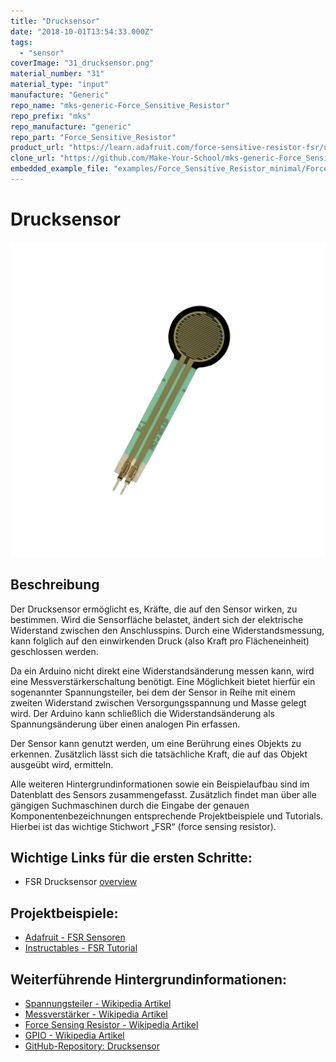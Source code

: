 ```yaml
---
title: "Drucksensor"
date: "2018-10-01T13:54:33.000Z"
tags: 
  - "sensor"
coverImage: "31_drucksensor.png"
material_number: "31"
material_type: "input"
manufacture: "Generic"
repo_name: "mks-generic-Force_Sensitive_Resistor"
repo_prefix: "mks"
repo_manufacture: "generic"
repo_part: "Force_Sensitive_Resistor"
product_url: "https://learn.adafruit.com/force-sensitive-resistor-fsr/using-an-fsr"
clone_url: "https://github.com/Make-Your-School/mks-generic-Force_Sensitive_Resistor.git"
embedded_example_file: "examples/Force_Sensitive_Resistor_minimal/Force_Sensitive_Resistor_minimal.ino"
---
```



# Drucksensor

![Drucksensor](./31_drucksensor.png)

## Beschreibung
Der Drucksensor ermöglicht es, Kräfte, die auf den Sensor wirken, zu bestimmen. Wird die Sensorfläche belastet, ändert sich der elektrische Widerstand zwischen den Anschlusspins. Durch eine Widerstandsmessung, kann folglich auf den einwirkenden Druck (also Kraft pro Flächeneinheit) geschlossen werden.

Da ein Arduino nicht direkt eine Widerstandsänderung messen kann, wird eine Messverstärkerschaltung benötigt. Eine Möglichkeit bietet hierfür ein sogenannter Spannungsteiler, bei dem der Sensor in Reihe mit einem zweiten Widerstand zwischen Versorgungsspannung und Masse gelegt wird. Der Arduino kann schließlich die Widerstandsänderung als Spannungsänderung über einen analogen Pin erfassen.

Der Sensor kann genutzt werden, um eine Berührung eines Objekts zu erkennen. Zusätzlich lässt sich die tatsächliche Kraft, die auf das Objekt ausgeübt wird, ermitteln.

Alle weiteren Hintergrundinformationen sowie ein Beispielaufbau sind im Datenblatt des Sensors zusammengefasst. Zusätzlich findet man über alle gängigen Suchmaschinen durch die Eingabe der genauen Komponentenbezeichnungen entsprechende Projektbeispiele und Tutorials. Hierbei ist das wichtige Stichwort „FSR“ (force sensing resistor).

<!-- infolist -->
## Wichtige Links für die ersten Schritte:

- FSR Drucksensor [overview](https://www.sparkfun.com/datasheets/Sensors/Pressure/fsrguide.pdf)  

## Projektbeispiele:

- [Adafruit - FSR Sensoren](https://learn.adafruit.com/force-sensitive-resistor-fsr/using-an-fsr)
- [Instructables - FSR Tutorial](https://www.instructables.com/id/FSR-Tutorial/)

## Weiterführende Hintergrundinformationen:

- [Spannungsteiler - Wikipedia Artikel](https://de.wikipedia.org/wiki/Spannungsteiler)
- [Messverstärker - Wikipedia Artikel](https://de.wikipedia.org/wiki/Messverst%C3%A4rker)
- [Force Sensing Resistor - Wikipedia Artikel](https://de.wikipedia.org/wiki/Force_Sensing_Resistor)
- [GPIO - Wikipedia Artikel](https://de.wikipedia.org/wiki/Allzweckeingabe/-ausgabe)
- [GitHub-Repository: Drucksensor](https://github.com/MakeYourSchool/31-Drucksensor)



